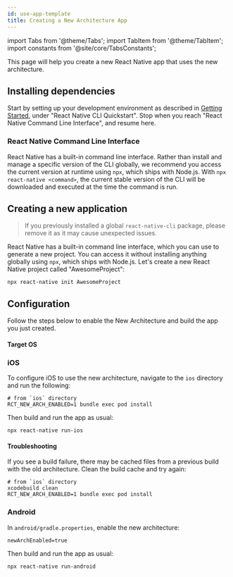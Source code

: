 ```yaml
---
id: use-app-template
title: Creating a New Architecture App
---
```


import Tabs from '@theme/Tabs'; import TabItem from '@theme/TabItem'; import constants from '@site/core/TabsConstants';

This page will help you create a new React Native app that uses the new architecture.

## Installing dependencies

Start by setting up your development environment as described in [Getting Started](getting-started.md), under "React Native CLI Quickstart". Stop when you reach "React Native Command Line Interface", and resume here.

<h3>React Native Command Line Interface</h3>

React Native has a built-in command line interface. Rather than install and manage a specific version of the CLI globally, we recommend you access the current version at runtime using `npx`, which ships with Node.js. With `npx react-native <command>`, the current stable version of the CLI will be downloaded and executed at the time the command is run.

<h2>Creating a new application</h2>

> If you previously installed a global `react-native-cli` package, please remove it as it may cause unexpected issues.

React Native has a built-in command line interface, which you can use to generate a new project. You can access it without installing anything globally using `npx`, which ships with Node.js. Let's create a new React Native project called "AwesomeProject":

```shell
npx react-native init AwesomeProject
```

## Configuration

Follow the steps below to enable the New Architecture and build the app you just created.

#### Target OS

<Tabs groupId="platform" defaultValue={constants.defaultPlatform} values={constants.platforms} className="pill-tabs">
<TabItem value="ios">

### iOS

To configure iOS to use the new architecture, navigate to the `ios` directory and run the following:

```shell
# from `ios` directory
RCT_NEW_ARCH_ENABLED=1 bundle exec pod install
```

Then build and run the app as usual:

```shell
npx react-native run-ios
```

#### Troubleshooting

If you see a build failure, there may be cached files from a previous build with the old architecture. Clean the build cache and try again:

```shell
# from `ios` directory
xcodebuild clean
RCT_NEW_ARCH_ENABLED=1 bundle exec pod install
```

</TabItem>
<TabItem value="android">

### Android

In `android/gradle.properties`, enable the new architecture:

```
newArchEnabled=true
```

Then build and run the app as usual:

```shell
npx react-native run-android
```

</TabItem>
</Tabs>
